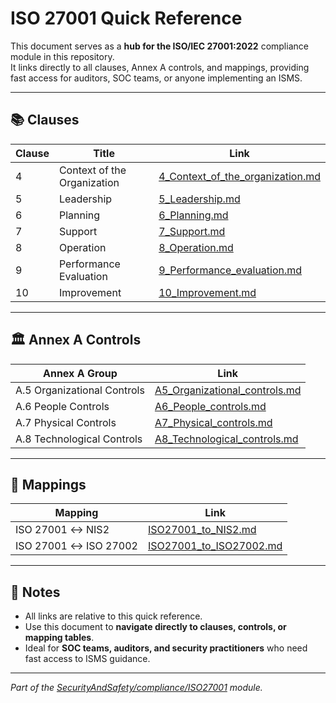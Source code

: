 # ISO 27001 Quick Reference

This document serves as a **hub for the ISO/IEC 27001:2022** compliance module in this repository.  
It links directly to all clauses, Annex A controls, and mappings, providing fast access for auditors, SOC teams, or anyone implementing an ISMS.

---

## 📚 Clauses

| Clause | Title | Link |
|--------|-------|------|
| 4 | Context of the Organization | [4_Context_of_the_organization.md](./Clauses/04_Context_of_the_organization.md) |
| 5 | Leadership | [5_Leadership.md](./Clauses/05_Leadership.md) |
| 6 | Planning | [6_Planning.md](./Clauses/06_Planning.md) |
| 7 | Support | [7_Support.md](./Clauses/07_Support.md) |
| 8 | Operation | [8_Operation.md](./Clauses/08_Operation.md) |
| 9 | Performance Evaluation | [9_Performance_evaluation.md](./Clauses/09_Performance_evaluation.md) |
| 10 | Improvement | [10_Improvement.md](./Clauses/10_Improvement.md) |

---

## 🏛 Annex A Controls

| Annex A Group | Link |
|---------------|------|
| A.5 Organizational Controls | [A5_Organizational_controls.md](./Annex%20A%20-%20Controls/A5_Organizational_controls.md) |
| A.6 People Controls | [A6_People_controls.md](./Annex%20A%20-%20Controls/A6_People_controls.md) |
| A.7 Physical Controls | [A7_Physical_controls.md](./Annex%20A%20-%20Controls/A7_Physical_controls.md) |
| A.8 Technological Controls | [A8_Technological_controls.md](./Annex%20A%20-%20Controls/A8_Technological_controls.md) |

---

## 🔗 Mappings

| Mapping | Link |
|---------|------|
| ISO 27001 ↔ NIS2 | [ISO27001_to_NIS2.md](./Mappings/ISO27001_to_NIS2.md) |
| ISO 27001 ↔ ISO 27002 | [ISO27001_to_ISO27002.md](./Mappings/ISO27001_to_ISO27002.md) |

---

## 📌 Notes

- All links are relative to this quick reference.  
- Use this document to **navigate directly to clauses, controls, or mapping tables**.  
- Ideal for **SOC teams, auditors, and security practitioners** who need fast access to ISMS guidance.  

---

*Part of the [SecurityAndSafety/compliance/ISO27001](./README.md) module.*

